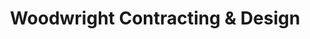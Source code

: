---
title: "Woodwright Contracting & Design"
url: /gretna/woodwright-contracting-and-design/
shop: furniture
---